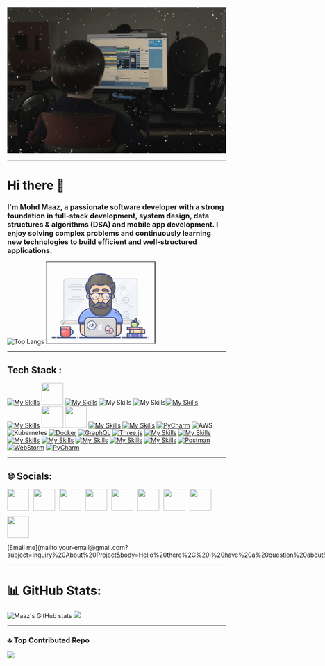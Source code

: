 <img src="https://github.com/1maaz01/Alaikoo_PDF_Reader_and_Editor./blob/main/localM7mKlH7JxCl5h3UQ_wRVh-ezgif.com-video-to-gif-converter.gif" alt="Image" style="max-width: 100%; height: auto;">

---
  # Hi there 👋
### I'm Mohd Maaz, a passionate software developer with a strong foundation in full-stack development, system design, data structures & algorithms (DSA) and mobile app development. I enjoy solving complex problems and continuously learning new technologies to build efficient and well-structured applications.


![Top Langs](https://github-readme-stats.vercel.app/api/top-langs/?username=0maaz-01&layout=compact&theme=radical)
                            <img src="https://github.com/1maaz01/Alaikoo_PDF_Reader_and_Editor./blob/main/Githubfiles-ezgif.com-video-to-gif-converter.gif" alt="Image" style="max-width: 50%; height: auto;">

---
## Tech Stack :
[![My Skills](https://skillicons.dev/icons?i=py)](https://skillicons.dev) <img src="https://github.com/0maaz-01/Alaikoo_PDF_Reader_and_Editor./blob/main/Images/dsa.jpg" width="50" height="50">  [![My Skills](https://skillicons.dev/icons?i=js)](https://skillicons.dev) 
![My Skills](https://skillicons.dev/icons?i=html) ![My Skills](https://skillicons.dev/icons?i=css)[![My Skills](https://skillicons.dev/icons?i=figma)](https://skillicons.dev)
[![My Skills](https://skillicons.dev/icons?i=nodejs)](https://skillicons.dev) <img src="https://github.com/0maaz-01/Alaikoo_PDF_Reader_and_Editor./blob/main/Images/Native.png" width="50" height="50"> <img src="https://github.com/0maaz-01/Alaikoo_PDF_Reader_and_Editor./blob/main/Images/React.png" width="50" height="50">
[![My Skills](https://skillicons.dev/icons?i=express)](https://skillicons.dev)
[![My Skills](https://skillicons.dev/icons?i=mongodb)](https://skillicons.dev)
[![PyCharm](https://skillicons.dev/icons?i=mysql)](https://skillicons.dev)
![AWS](https://skillicons.dev/icons?i=aws)
![Kubernetes](https://skillicons.dev/icons?i=kubernetes)
[![Docker](https://skillicons.dev/icons?i=docker)](https://skillicons.dev)
[![GraphQL](https://skillicons.dev/icons?i=graphql)](https://skillicons.dev)
[![Three.js](https://skillicons.dev/icons?i=threejs)](https://skillicons.dev)
[![My Skills](https://skillicons.dev/icons?i=fastapi)](https://skillicons.dev)
[![My Skills](https://skillicons.dev/icons?i=vercel)](https://skillicons.dev)
[![My Skills](https://skillicons.dev/icons?i=git)](https://skillicons.dev)
[![My Skills](https://skillicons.dev/icons?i=github)](https://skillicons.dev)
[![My Skills](https://skillicons.dev/icons?i=anaconda)](https://skillicons.dev)
[![My Skills](https://skillicons.dev/icons?i=opencv)](https://skillicons.dev)
[![My Skills](https://skillicons.dev/icons?i=vscode)](https://skillicons.dev)
[![Postman](https://skillicons.dev/icons?i=postman)](https://skillicons.dev)
[![WebStorm](https://skillicons.dev/icons?i=webstorm)](https://skillicons.dev)
[![PyCharm](https://skillicons.dev/icons?i=pycharm)](https://skillicons.dev)




---
## 🌐 Socials:

<div style="display: flex; flex-wrap: wrap; gap: 10px; align-items: center;">
  <a href="https://leetcode.com/u/_maaz_1/">
    <img src="https://github.com/0maaz-01/Alaikoo_PDF_Reader_and_Editor./blob/main/Images/New%20folder%20(2)/LeetCode.png" width="50" height="50">
  </a>
  <a href="https://codeforces.com/profile/_.maaz._1">
    <img src="https://github.com/0maaz-01/Alaikoo_PDF_Reader_and_Editor./blob/main/Images/New%20folder%20(2)/CodeForces.png" width="50" height="50">
  </a>
  <a href="https://www.linkedin.com/in/mohammed-maaz-rayeen-b914a4303/">
    <img src="https://skillicons.dev/icons?i=linkedin" width="50" height="50">
  </a> 
  <a href="mailto:theultimatecoder@gmail.com">
    <img src="https://skillicons.dev/icons?i=gmail" width="50" height="50">
  </a> 
  <a href="https://www.instagram.com/_.maaz._1?igsh=eG5zeXN1NDhoc25y">
    <img src="https://skillicons.dev/icons?i=instagram" width="50" height="50">
  </a>
  <a href="https://x.com/@1_maaz_1">
    <img src="https://github.com/0maaz-01/Alaikoo_PDF_Reader_and_Editor./blob/main/Images/New%20folder%20(2)/X.png" width="50" height="50">
  </a>
  <a href="https://www.youtube.com/@TheUltimateCoder-g2q">
    <img src="https://github.com/0maaz-01/Alaikoo_PDF_Reader_and_Editor./blob/main/Images/New%20folder%20(2)/Youtube.png" width="50" height="50">
  </a>
  <a href="https://www.threads.net/@_.maaz._1">
    <img src="https://github.com/0maaz-01/Alaikoo_PDF_Reader_and_Editor./blob/main/Images/New%20folder%20(2)/Thread.png" width="50" height="50">
  </a>
  <a href="https://www.youtube.com/@TheUltimateCoder-g2q">
    <img src="https://github.com/0maaz-01/Alaikoo_PDF_Reader_and_Editor./blob/main/Images/New%20folder%20(2)/Facebook.png" width="50" height="50">
  </a>
[Email me](mailto:your-email@gmail.com?subject=Inquiry%20About%20Project&body=Hello%20there%2C%20I%20have%20a%20question%20about%20your%20project.)

  
</div>



---
# 📊 GitHub Stats:
![Maaz's GitHub stats](https://github-readme-stats.vercel.app/api?username=0maaz-01&show_icons=true&theme=radical) ![](https://github-readme-streak-stats.herokuapp.com/?user=0maaz-01&theme=dark&hide_border=false)<br/>

---
### 🔝 Top Contributed Repo                                                                                               
![](https://github-contributor-stats.vercel.app/api?username=0maaz-01&limit=5&theme=dark&combine_all_yearly_contributions=true) 



